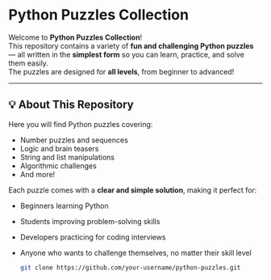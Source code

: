 # Python Puzzles Collection

Welcome to **Python Puzzles Collection**!  
This repository contains a variety of **fun and challenging Python puzzles** — all written in the **simplest form** so you can learn, practice, and solve them easily.  
The puzzles are designed for **all levels**, from beginner to advanced!

---

## 💡 About This Repository
Here you will find Python puzzles covering:
- Number puzzles and sequences  
- Logic and brain teasers  
- String and list manipulations  
- Algorithmic challenges  
- And more!

Each puzzle comes with a **clear and simple solution**, making it perfect for:
- Beginners learning Python  
- Students improving problem-solving skills  
- Developers practicing for coding interviews  
- Anyone who wants to challenge themselves, no matter their skill level  


   ```bash
   git clone https://github.com/your-username/python-puzzles.git
